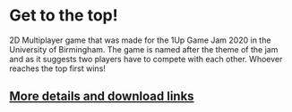 # Get to the top!

2D Multiplayer game that was made for the 1Up Game Jam 2020 in the University of Birmingham. The game is named after the theme of the jam and as it suggests two players have to compete with each other. Whoever reaches the top first wins!

## [More details and download links](https://stan-arts.itch.io/get-to-the-top "Get to the top!")

